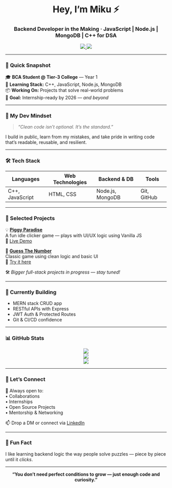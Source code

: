 <h1 align="center">Hey, I’m Miku ⚡</h1>
<h3 align="center">Backend Developer in the Making · JavaScript | Node.js | MongoDB | C++ for DSA</h3>

<p align="center">
  <a href="https://www.linkedin.com/in/madhusudan-bhukta">
    <img src="https://img.shields.io/badge/LinkedIn-Connect-blue?style=for-the-badge&logo=linkedin&logoColor=white" />
  </a>
  <a href="https://x.com/rwar_star">
    <img src="https://img.shields.io/badge/Twitter-Follow-black?style=for-the-badge&logo=twitter" />
  </a>
</p>

---

### 💼 Quick Snapshot

🎓 **BCA Student @ Tier-3 College** — Year 1  
🔧 **Learning Stack:** C++, JavaScript, Node.js, MongoDB  
📦 **Working On:** Projects that solve real-world problems  
🎯 **Goal:** Internship-ready by 2026 — *and beyond*

---

### 🧠 My Dev Mindset

> *“Clean code isn’t optional. It’s the standard.”*

I build in public, learn from my mistakes, and take pride in writing code that’s readable, reusable, and resilient.

---

### 🛠️ Tech Stack

| Languages      | Web Technologies     | Backend & DB     | Tools          |
|----------------|----------------------|------------------|----------------|
| C++, JavaScript | HTML, CSS            | Node.js, MongoDB | Git, GitHub    |

---

### 🧪 Selected Projects

💡 **[Piggy Paradise](https://github.com/megabytis/piggy-paradise)**  
A fun idle clicker game — plays with UI/UX logic using Vanilla JS  
🔗 [Live Demo](https://piggy-paradise.vercel.app/)

🎯 **[Guess The Number](https://github.com/megabytis/Guess-The-Number)**  
Classic game using clean logic and basic UI  
🔗 [Try it here](https://megabytis.github.io/Guess-The-Number/)

🛠️ *Bigger full-stack projects in progress — stay tuned!*

---

### 🚧 Currently Building

- MERN stack CRUD app  
- RESTful APIs with Express  
- JWT Auth & Protected Routes  
- Git & CI/CD confidence

---

### 📊 GitHub Stats

<p align="center">
  <img src="https://github-readme-stats.vercel.app/api?username=megabytis&show_icons=true&theme=radical" />
  <br />
  <img src="https://github-readme-streak-stats.herokuapp.com/?user=megabytis&theme=radical" />
  <br />
  <img src="https://github-readme-activity-graph.cyclic.app/graph?username=megabytis&theme=rogue" />
</p>

---

### 🌱 Let’s Connect

🤝 Always open to:  
• Collaborations  
• Internships  
• Open Source Projects  
• Mentorship & Networking

📫 Drop a DM or connect via [LinkedIn](https://www.linkedin.com/in/madhusudan-bhukta)

---

### 🙋 Fun Fact

I like learning backend logic the way people solve puzzles — piece by piece until it *clicks*.

---

<p align="center">
  <b>“You don’t need perfect conditions to grow — just enough code and curiosity.”</b>
</p>
